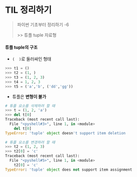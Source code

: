 # TIL 정리하기

> 파이썬 기초부터 정리하기 -6
>
> \>> 튜플 tuple 자료형



#### 튜플 tuple의 구조

- `(  )`로 둘러싸인 형태

```python
>>> t1 = ()
>>> t2 = (1, )
>>> t3 = (1, 2, 3)
>>> t4 = 1, 2, 3
>>> t5 = ('a','b', ('dd','gg'))
```

- 튜플은 __변형이 불가__

```python
# 튜플 요소를 삭제하려 할 때
>>> t = (1, 2, 'a')
>>> del t[0]
Traceback (most recent call last):
  File "<pyshell#3>", line 1, in <module>
    del t[0]
TypeError: 'tuple' object doesn't support item deletion
    
# 튜플 요소를 변경하려 할 때
>>> t2 = (1, 2, 3)
>>> t2[0] = 'c'
Traceback (most recent call last):
  File "<pyshell#5>", line 1, in <module>
    t2[0] = 'c'
TypeError: 'tuple' object does not support item assignment
```

